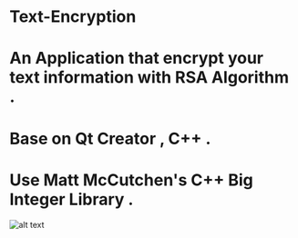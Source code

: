 # Text-Encryption
# An Application that encrypt your text information with RSA Algorithm .
# Base on Qt Creator , C++ .
# Use Matt McCutchen's C++ Big Integer Library .
![alt text](https://raw.githubusercontent.com/username/projectname/branch/path/to/img.png)

